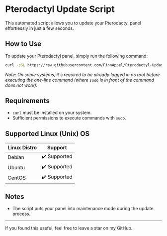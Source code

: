 # Pterodactyl Update Script

This automated script allows you to update your Pterodactyl panel effortlessly in just a few seconds.

## How to Use
To update your Pterodactyl panel, simply run the following command:

```bash
curl -sSL https://raw.githubusercontent.com/FinnAppel/Pterodactyl-Update-Script/main/update.sh | sudo bash
```
_Note: On some systems, it's required to be already logged in as root before executing the one-line command (where `sudo` is in front of the command does not work)._

## Requirements
- `curl` must be installed on your system.
- Sufficient permissions to execute commands with `sudo`.

## Supported Linux (Unix) OS

| Linux Distro | Support          |
| ------- | ------------------ |
| Debian | :heavy_check_mark: Supported|
| Ubuntu | :heavy_check_mark: Supported|
| CentOS | :heavy_check_mark: Supported|

## Notes
- The script puts your panel into maintenance mode during the update process.

---

If you found this useful, feel free to leave a star on my GitHub.
